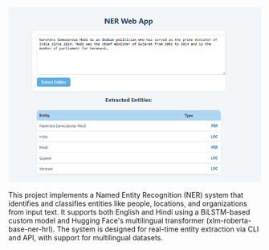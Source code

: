 ![alt text](assets/image.png)

This project implements a Named Entity Recognition (NER) system that identifies and classifies entities like people, locations, and organizations from input text. It supports both English and Hindi using a BiLSTM-based custom model and Hugging Face's multilingual transformer (xlm-roberta-base-ner-hrl). The system is designed for real-time entity extraction via CLI and API, with support for multilingual datasets.
